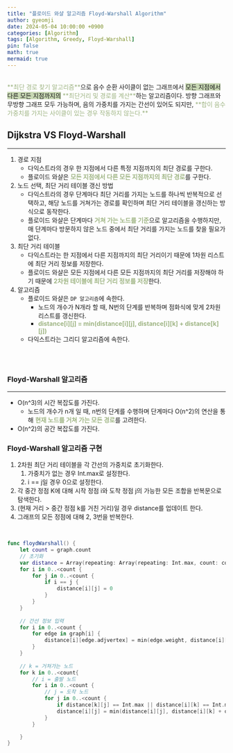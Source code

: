 ```yaml
---
title: "플로이드 와샬 알고리즘 Floyd-Warshall Algorithm"
author: gyeomji
date: 2024-05-04 10:00:00 +0900
categories: [Algorithm]
tags: [Algorithm, Greedy, Floyd-Warshall]
pin: false
math: true
mermaid: true
---
```


<br/> 
<span style="color:#9fb584">**최단 경로 찾기 알고리즘**</span>으로 음수 순환 사이클이 없는 그래프에서 <span style='background-color:#c8d8b4'>모든 지점에서 다른 모든 지점까지의</span> <span style="color:#9fb584">**최단거리 및 경로를 계산**</span>하는 알고리즘이다. 방향 그래프와 무방향 그래프 모두 가능하며, 음의 가중치를 가지는 간선이 있어도 되지만, <span style="color:#9fb584">**합이 음수 가중치를 가지는 사이클이 있는 경우 작동하지 않는다.**</span>

<br/> 


## Dijkstra VS Floyd-Warshall

---

1. 경로 지점
    - 다익스트라의 경우 한 지점에서 다른 특정 지점까지의 최단 경로를 구한다.
    - 플로이드 와샬은 <span style="color:#9fb584">**모든 지점에서 다른 모든 지점까지의 최단 경로**</span>를 구한다. 
2. 노드 선택, 최단 거리 테이블 갱신 방법
    - 다익스트라의 경우 단계마다 최단 거리를 가지는 노드를 하나씩 반복적으로 선택하고, 해당 노드를 거쳐가는 경로를 확인하며 최단 거리 테이블을 갱신하는 방식으로 동작한다.
   - 플로이드 와샬은 단계마다 <span style="color:#9fb584">**거쳐 가는 노드를 기준**</span>으로 알고리즘을 수행하지만, 매 단계마다 방문하지 않은 노드 중에서 최단 거리를 가지는 노드를 찾을 필요가 없다.
3. 최단 거리 테이블
   - 다익스트라는 한 지점에서 다른 지점까지의 최단 거리이기 때문에 1차원 리스트에 최단 거리 정보를 저장한다.
   - 플로이드 와샬은 모든 지점에서 다른 모든 지점까지의 최단 거리를 저장해야 하기 때문에 <span style="color:#9fb584">**2차원 테이블에 최단 거리 정보를 저장**</span>한다.
4. 알고리즘
   - 플로이드 와샬은 `DP 알고리즘`에 속한다.
     - 노드의 개수가 N개라 할 때, N번의 단계를 반복하며 점화식에 맞게 2차원 리스트를 갱신한다.
     - <span style="color:#9fb584">**distance[i][j] = min(distance[i][j], distance[i][k] + distance[k][j])**</span>
   - 다익스트라는 그리디 알고리즘에 속한다.

<br/>
<br/>


### Floyd-Warshall 알고리즘

---

- O(n^3)의 시간 복잡도를 가진다.
  - 노드의 개수가 n개 일 때, n번의 단계를 수행하며 단계마다 O(n^2)의 연산을 통해 <span style="color:#9fb584">**현재 노드를 거쳐 가는 모든 경로**</span>를 고려한다.
- O(n^2)의 공간 복잡도를 가진다.


### Floyd-Warshall 알고리즘 구현

1. 2차원 최단 거리 테이블을 각 간선의 가중치로 초기화한다. 
   1. 가중치가 없는 경우 Int.max로 설정한다.
   2. i == j일 경우 0으로 설정한다.
2. 각 중간 정점 K에 대해 시작 정점 i와 도착 정점 j의 가능한 모든 조합을 반복문으로 탐색한다.
3. (현재 거리 > 중간 정점 k를 거친 거리)일 경우 distance를 업데이트 한다.
4. 그래프의 모든 정점에 대해 2, 3번을 반복한다.


<br/>

``` swift 
func floydWarshall() {
    let count = graph.count
    // 초기화
    var distance = Array(repeating: Array(repeating: Int.max, count: count), count: count)
    for i in 0..<count {
        for j in 0..<count {
            if i == j {
                distance[i][j] = 0
            }
        }
    }
    
    // 간선 정보 입력
    for i in 0..<count {
        for edge in graph[i] {
            distance[i][edge.adjvertex] = min(edge.weight, distance[i][edge.adjvertex])
        }
    }
    
    // k = 거쳐가는 노드
    for k in 0..<count{
        // i = 출발 노드
        for i in 0..<count {
            // j = 도착 노드
            for j in 0..<count {
                if distance[k][j] == Int.max || distance[i][k] == Int.max { continue }
                distance[i][j] = min(distance[i][j], distance[i][k] + distance[k][j])
            }
        }

    }
}

```

<br />

[^footnote]: The footnote source
[^fn-nth-2]: The 2nd footnote source
